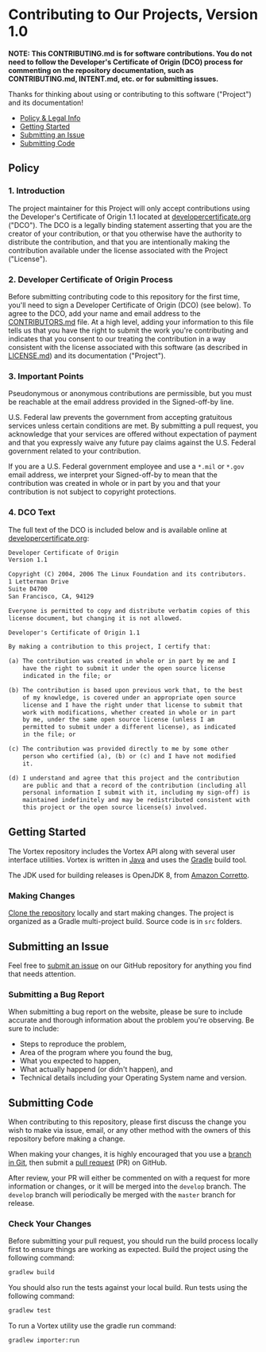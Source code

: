 # Contributing to Our Projects, Version 1.0

**NOTE: This CONTRIBUTING.md is for software contributions. You do not need to follow the Developer's Certificate of Origin (DCO) process for commenting on the repository documentation, such as CONTRIBUTING.md, INTENT.md, etc. or for submitting issues.**

Thanks for thinking about using or contributing to this software ("Project") and its documentation!

* [Policy & Legal Info](#policy)
* [Getting Started](#getting-started)
* [Submitting an Issue](#submitting-an-issue)
* [Submitting Code](#submitting-code)

## Policy

### 1. Introduction

The project maintainer for this Project will only accept contributions using the Developer's Certificate of Origin 1.1 located at [developercertificate.org](https://developercertificate.org) ("DCO"). The DCO is a legally binding statement asserting that you are the creator of your contribution, or that you otherwise have the authority to distribute the contribution, and that you are intentionally making the contribution available under the license associated with the Project ("License").

### 2. Developer Certificate of Origin Process

Before submitting contributing code to this repository for the first time, you'll need to sign a Developer Certificate of Origin (DCO) (see below). To agree to the DCO, add your name and email address to the [CONTRIBUTORS.md](https://github.com/Code-dot-mil/code.mil/blob/master/CONTRIBUTORS.md) file. At a high level, adding your information to this file tells us that you have the right to submit the work you're contributing and indicates that you consent to our treating the contribution in a way consistent with the license associated with this software (as described in [LICENSE.md](https://github.com/Code-dot-mil/code.mil/blob/master/LICENSE.md)) and its documentation ("Project").

### 3. Important Points

Pseudonymous or anonymous contributions are permissible, but you must be reachable at the email address provided in the Signed-off-by line.

U.S. Federal law prevents the government from accepting gratuitous services unless certain conditions are met. By submitting a pull request, you acknowledge that your services are offered without expectation of payment and that you expressly waive any future pay claims against the U.S. Federal government related to your contribution.

If you are a U.S. Federal government employee and use a `*.mil` or `*.gov` email address, we interpret your Signed-off-by to mean that the contribution was created in whole or in part by you and that your contribution is not subject to copyright protections.

### 4. DCO Text

The full text of the DCO is included below and is available online at [developercertificate.org](https://developercertificate.org):

```txt
Developer Certificate of Origin
Version 1.1

Copyright (C) 2004, 2006 The Linux Foundation and its contributors.
1 Letterman Drive
Suite D4700
San Francisco, CA, 94129

Everyone is permitted to copy and distribute verbatim copies of this
license document, but changing it is not allowed.

Developer's Certificate of Origin 1.1

By making a contribution to this project, I certify that:

(a) The contribution was created in whole or in part by me and I
    have the right to submit it under the open source license
    indicated in the file; or

(b) The contribution is based upon previous work that, to the best
    of my knowledge, is covered under an appropriate open source
    license and I have the right under that license to submit that
    work with modifications, whether created in whole or in part
    by me, under the same open source license (unless I am
    permitted to submit under a different license), as indicated
    in the file; or

(c) The contribution was provided directly to me by some other
    person who certified (a), (b) or (c) and I have not modified
    it.

(d) I understand and agree that this project and the contribution
    are public and that a record of the contribution (including all
    personal information I submit with it, including my sign-off) is
    maintained indefinitely and may be redistributed consistent with
    this project or the open source license(s) involved.
```

## Getting Started

The Vortex repository includes the Vortex API along with several user interface utilities. Vortex is written in [Java](https://www.java.com/) and uses the [Gradle](https://gradle.org/) build tool.

The JDK used for building releases is OpenJDK 8, from [Amazon Corretto](https://docs.aws.amazon.com/corretto/latest/corretto-8-ug/what-is-corretto-8.html).

### Making Changes

[Clone the repository](https://help.github.com/articles/cloning-a-repository/) locally and start making changes. The project is organized as a Gradle multi-project build. Source code is in `src` folders.

## Submitting an Issue

Feel free to [submit an issue](https://github.com/HydrologicEngineeringCenter/Vortex/issues) on our GitHub repository for anything you find that needs attention.

### Submitting a Bug Report

When submitting a bug report on the website, please be sure to include accurate and thorough information about the problem you're observing. Be sure to include:

* Steps to reproduce the problem,
* Area of the program where you found the bug,
* What you expected to happen,
* What actually happend (or didn't happen), and
* Technical details including your Operating System name and version.

## Submitting Code

When contributing to this repository, please first discuss the change you wish to make via issue, email, or any other method with the owners of this repository before making a change.

When making your changes, it is highly encouraged that you use a [branch in Git](https://git-scm.com/book/en/v2/Git-Branching-Basic-Branching-and-Merging), then submit a [pull request](https://github.com/HydrologicEngineeringCenter/Vortex/pulls) (PR) on GitHub. 

After review, your PR will either be commented on with a request for more information or changes, or it will be merged into the `develop` branch. The `develop` branch will periodically be merged with the `master` branch for release.

### Check Your Changes

Before submitting your pull request, you should run the build process locally first to ensure things are working as expected. Build the project using the following command:

```bat
gradlew build
```

You should also run the tests against your local build. Run tests using the following command:

```bat
gradlew test
```

To run a Vortex utility use the gradle run command:

```bat
gradlew importer:run
```